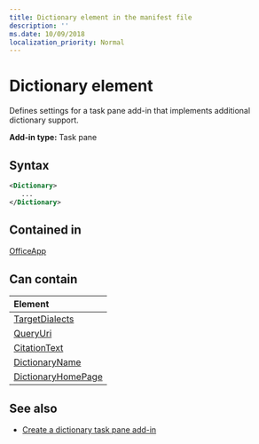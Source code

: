 ```yaml
---
title: Dictionary element in the manifest file
description: ''
ms.date: 10/09/2018
localization_priority: Normal
---
```


# Dictionary element
Defines settings for a task pane add-in that implements additional dictionary support.

**Add-in type:** Task pane

## Syntax

```XML
<Dictionary>
   ...
</Dictionary>
```

## Contained in

[OfficeApp](officeapp.md)

## Can contain

|**Element**|
|:-----|
|[TargetDialects](targetdialects.md)|
|[QueryUri](queryuri.md)|
|[CitationText](citationtext.md)|
|[DictionaryName](dictionaryname.md)|
|[DictionaryHomePage](dictionaryhomepage.md)|

## See also

- [Create a dictionary task pane add-in](https://docs.microsoft.com/office/dev/add-ins/word/dictionary-task-pane-add-ins)
    
